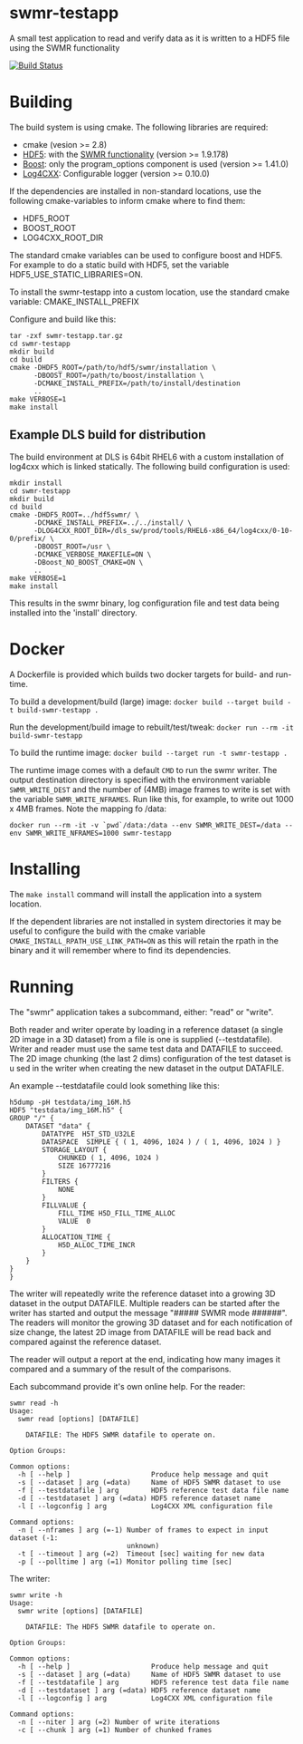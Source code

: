swmr-testapp
============

A small test application to read and verify data as it is written to a HDF5 file 
using the SWMR functionality

[![Build Status](https://travis-ci.org/ulrikpedersen/swmr-testapp.svg?branch=master)](https://travis-ci.org/ulrikpedersen/swmr-testapp)

Building
========

The build system is using cmake. The following libraries are required:

* cmake (vesion >= 2.8)
* [HDF5](http://www.hdfgroup.org): with the 
[SWMR functionality](http://www.hdfgroup.org/HDF5/docNewFeatures/NewFeaturesSwmrDocs.html)
(version >= 1.9.178)
* [Boost](http://www.boost.org): only the program_options component is used 
(version >= 1.41.0)
* [Log4CXX](http://logging.apache.org/log4cxx/): Configurable logger (version >= 0.10.0)

If the dependencies are installed in non-standard locations, use the following
cmake-variables to inform cmake where to find them:

* HDF5_ROOT
* BOOST_ROOT
* LOG4CXX_ROOT_DIR

The standard cmake variables can be used to configure boost and HDF5. For example
to do a static build with HDF5, set the variable HDF5_USE_STATIC_LIBRARIES=ON.

To install the swmr-testapp into a custom location, use the standard cmake
variable: CMAKE_INSTALL_PREFIX 

Configure and build like this:

    tar -zxf swmr-testapp.tar.gz
    cd swmr-testapp
    mkdir build
    cd build
    cmake -DHDF5_ROOT=/path/to/hdf5/swmr/installation \
          -DBOOST_ROOT=/path/to/boost/installation \
          -DCMAKE_INSTALL_PREFIX=/path/to/install/destination
          ..
    make VERBOSE=1
    make install

Example DLS build for distribution
----------------------------------

The build environment at DLS is 64bit RHEL6 with a custom installation of log4cxx which
is linked statically. The following build configuration is used:

    mkdir install
    cd swmr-testapp
    mkdir build
    cd build
    cmake -DHDF5_ROOT=../hdf5swmr/ \
          -DCMAKE_INSTALL_PREFIX=../../install/ \
          -DLOG4CXX_ROOT_DIR=/dls_sw/prod/tools/RHEL6-x86_64/log4cxx/0-10-0/prefix/ \
          -DBOOST_ROOT=/usr \
          -DCMAKE_VERBOSE_MAKEFILE=ON \
          -DBoost_NO_BOOST_CMAKE=ON \
          ..
    make VERBOSE=1
    make install
    
This results in the swmr binary, log configuration file and test data being installed
into the 'install' directory.

Docker
======

A Dockerfile is provided which builds two docker targets for build- and run-time.

To build a development/build (large) image:
`docker build --target build -t build-swmr-testapp .`
  
Run the development/build image to rebuilt/test/tweak: `docker run --rm -it build-swmr-testapp`

To build the runtime image: `docker build --target run -t swmr-testapp .`

The runtime image comes with a default `CMD` to run the swmr writer. The output destination
directory is specified with the environment variable `SWMR_WRITE_DEST` and the number of (4MB)
image frames to write is set with the variable `SWMR_WRITE_NFRAMES`.
Run like this, for example, to write out 1000 x 4MB frames. Note the mapping fo /data:

```docker run --rm -it -v `pwd`/data:/data --env SWMR_WRITE_DEST=/data --env SWMR_WRITE_NFRAMES=1000 swmr-testapp```


Installing
==========

The `make install` command will install the application into a system location.

If the dependent libraries are not installed in system directories it may be 
useful to configure the build with the cmake variable 
`CMAKE_INSTALL_RPATH_USE_LINK_PATH=ON` as this will retain the rpath in the binary
and it will remember where to find its dependencies.

Running
=======

The "swmr" application takes a subcommand, either: "read" or "write". 

Both reader and writer operate by loading in a reference dataset (a single 2D
image in a 3D dataset) from a file is one is supplied (--testdatafile). 
Writer and reader must use the same test data and DATAFILE to succeed. 
The 2D image chunking (the last 2 dims) configuration of the test dataset is u
sed in the writer when creating the new dataset in the output DATAFILE.

An example --testdatafile could look something like this:

    h5dump -pH testdata/img_16M.h5 
    HDF5 "testdata/img_16M.h5" {
    GROUP "/" {
        DATASET "data" {
            DATATYPE  H5T_STD_U32LE
            DATASPACE  SIMPLE { ( 1, 4096, 1024 ) / ( 1, 4096, 1024 ) }
            STORAGE_LAYOUT {
                CHUNKED ( 1, 4096, 1024 )
                SIZE 16777216
            }
            FILTERS {
                NONE
            }
            FILLVALUE {
                FILL_TIME H5D_FILL_TIME_ALLOC
                VALUE  0
            }
            ALLOCATION_TIME {
                H5D_ALLOC_TIME_INCR
            }
        }
    }
    }


The writer will repeatedly write the reference dataset into a growing 3D dataset
in the output DATAFILE. Multiple readers can be started after the writer has
started and output the message "##### SWMR mode ######". The readers will monitor
the growing 3D dataset and for each notification of size change, the latest 2D
image from DATAFILE will be read back and compared against the reference dataset.

The reader will output a report at the end, indicating how many images it compared
and a summary of the result of the comparisons.

Each subcommand provide it's own online help. For the reader:

    swmr read -h
    Usage:
      swmr read [options] [DATAFILE]
    
        DATAFILE: The HDF5 SWMR datafile to operate on.
    
    Option Groups:
    
    Common options:
      -h [ --help ]                    Produce help message and quit
      -s [ --dataset ] arg (=data)     Name of HDF5 SWMR dataset to use
      -f [ --testdatafile ] arg        HDF5 reference test data file name
      -d [ --testdataset ] arg (=data) HDF5 reference dataset name
      -l [ --logconfig ] arg           Log4CXX XML configuration file
    
    Command options:
      -n [ --nframes ] arg (=-1) Number of frames to expect in input dataset (-1: 
                                 unknown)
      -t [ --timeout ] arg (=2)  Timeout [sec] waiting for new data
      -p [ --polltime ] arg (=1) Monitor polling time [sec]

The writer:

    swmr write -h
    Usage:
      swmr write [options] [DATAFILE]
    
        DATAFILE: The HDF5 SWMR datafile to operate on.
    
    Option Groups:
    
    Common options:
      -h [ --help ]                    Produce help message and quit
      -s [ --dataset ] arg (=data)     Name of HDF5 SWMR dataset to use
      -f [ --testdatafile ] arg        HDF5 reference test data file name
      -d [ --testdataset ] arg (=data) HDF5 reference dataset name
      -l [ --logconfig ] arg           Log4CXX XML configuration file
    
    Command options:
      -n [ --niter ] arg (=2) Number of write iterations
      -c [ --chunk ] arg (=1) Number of chunked frames
